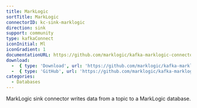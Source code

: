 ```yaml
---
title: MarkLogic
sortTitle: MarkLogic
connectorID: kc-sink-marklogic
direction: sink
support: community
type: kafkaConnect
iconInitial: Ml
iconGradient: 1
documentationURL: https://github.com/marklogic/kafka-marklogic-connector
download:
  -  { type: 'Download', url: 'https://github.com/marklogic/kafka-marklogic-connector/releases' }
  -  { type: 'GitHub', url: 'https://github.com/marklogic/kafka-marklogic-connector' }
categories:
  - Databases
---
```

MarkLogic sink connector writes data from a topic to a MarkLogic database.


